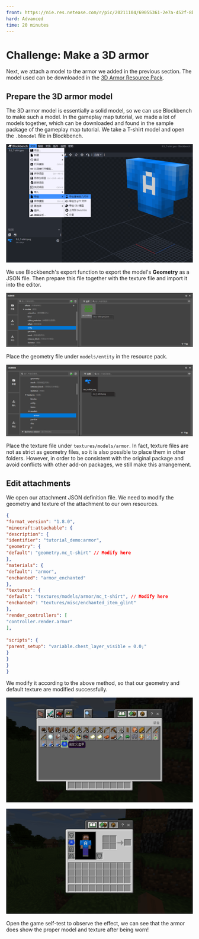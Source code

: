 ```yaml
--- 
front: https://nie.res.netease.com/r/pic/20211104/69055361-2e7a-452f-8b1a-f23e1262a03a.jpg 
hard: Advanced 
time: 20 minutes 
--- 
```

# Challenge: Make a 3D armor 

Next, we attach a model to the armor we added in the previous section. The model used can be downloaded in the [3D Armor Resource Pack](https://g79.gdl.netease.com/addonguide-9.zip). 

## Prepare the 3D armor model 

The 3D armor model is essentially a solid model, so we can use Blockbench to make such a model. In the gameplay map tutorial, we made a lot of models together, which can be downloaded and found in the sample package of the gameplay map tutorial. We take a T-shirt model and open the `.bbmodel` file in Blockbench. 

![](./images/9.5_export.png) 

We use Blockbench's export function to export the model's **Geometry** as a JSON file. Then prepare this file together with the texture file and import it into the editor. 

![](./images/9.5_import_geo.png) 

Place the geometry file under `models/entity` in the resource pack. 

![](./images/9.5_import_texture.png) 

Place the texture file under `textures/models/armor`. In fact, texture files are not as strict as geometry files, so it is also possible to place them in other folders. However, in order to be consistent with the original package and avoid conflicts with other add-on packages, we still make this arrangement. 

## Edit attachments 

We open our attachment JSON definition file. We need to modify the geometry and texture of the attachment to our own resources. 

```json 
{ 
"format_version": "1.8.0", 
"minecraft:attachable": { 
"description": { 
"identifier": "tutorial_demo:armor", 
"geometry": { 
"default": "geometry.mc_t-shirt" // Modify here 
}, 
"materials": { 
"default": "armor", 
"enchanted": "armor_enchanted" 
}, 
"textures": { 
"default": "textures/models/armor/mc_t-shirt", // Modify here 
"enchanted": "textures/misc/enchanted_item_glint" 
}, 
"render_controllers": [ 
"controller.render.armor" 
],

"scripts": { 
"parent_setup": "variable.chest_layer_visible = 0.0;" 
} 
} 
} 
} 
``` 

We modify it according to the above method, so that our geometry and default texture are modified successfully. 

![](./images/9.5_t-shirt_in-game.png) 

![](./images/9.5_t-shirt_preview.png) 

Open the game self-test to observe the effect, we can see that the armor does show the proper model and texture after being worn!